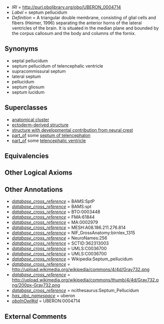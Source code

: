  * *IRI* = http://purl.obolibrary.org/obo/UBERON_0004714
 * *Label* = septum pellucidum
 * *Definition* = A triangular double membrane, consisting of glial cells and fibers (Heimer, 1996) separating the anterior horns of the lateral ventricles of the brain. It is situated in the median plane and bounded by the corpus callosum and the body and columns of the fornix.

## Synonyms

 * septal pellucidum
 * septum pellucidum of telencephalic ventricle
 * supracommissural septum
 * lateral septum
 * pellucidum
 * septum gliosum
 * septum lucidum

## Superclasses

 * [anatomical cluster](../../UBERON/77/UBERON_0000477.md)
 * [ectoderm-derived structure](../../UBERON/21/UBERON_0004121.md)
 * [structure with developmental contribution from neural crest](../../UBERON/14/UBERON_0010314.md)
 * [part_of](../../BFO/50/BFO_0000050.md) some [septum of telencephalon](../../UBERON/46/UBERON_0000446.md)
 * [part_of](../../BFO/50/BFO_0000050.md) some [telencephalic ventricle](../../UBERON/85/UBERON_0002285.md)

## Equivalencies


## Other Logical Axioms


## Other Annotations

 * *[database_cross_reference](../../ef/oboInOwl#hasDbXref.md)* = BAMS:SptP
 * *[database_cross_reference](../../ef/oboInOwl#hasDbXref.md)* = BAMS:spt
 * *[database_cross_reference](../../ef/oboInOwl#hasDbXref.md)* = BTO:0003448
 * *[database_cross_reference](../../ef/oboInOwl#hasDbXref.md)* = FMA:61844
 * *[database_cross_reference](../../ef/oboInOwl#hasDbXref.md)* = MA:0002979
 * *[database_cross_reference](../../ef/oboInOwl#hasDbXref.md)* = MESH:A08.186.211.276.814
 * *[database_cross_reference](../../ef/oboInOwl#hasDbXref.md)* = NIF_GrossAnatomy:birnlex_1315
 * *[database_cross_reference](../../ef/oboInOwl#hasDbXref.md)* = NeuroNames:256
 * *[database_cross_reference](../../ef/oboInOwl#hasDbXref.md)* = SCTID:362313003
 * *[database_cross_reference](../../ef/oboInOwl#hasDbXref.md)* = UMLS:C0036700
 * *[database_cross_reference](../../ef/oboInOwl#hasDbXref.md)* = UMLS:C0036700
 * *[database_cross_reference](../../ef/oboInOwl#hasDbXref.md)* = Wikipedia:Septum_pellucidum
 * *[database_cross_reference](../../ef/oboInOwl#hasDbXref.md)* = http://upload.wikimedia.org/wikipedia/commons/4/4d/Gray732.png
 * *[database_cross_reference](../../ef/oboInOwl#hasDbXref.md)* = http://upload.wikimedia.org/wikipedia/commons/thumb/4/4d/Gray732.png/200px-Gray732.png
 * *[database_cross_reference](../../ef/oboInOwl#hasDbXref.md)* = ncithesaurus:Septum_Pellucidum
 * *[has_obo_namespace](../../ce/oboInOwl#hasOBONamespace.md)* = uberon
 * *[oboInOwl#id](../../id/oboInOwl#id.md)* = UBERON:0004714

## External Comments

